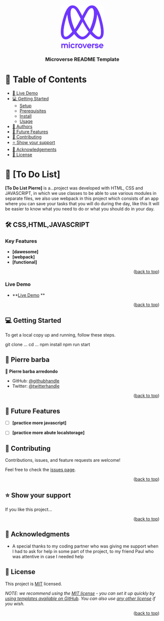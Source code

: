 <a name="readme-top"></a>

<div align="center">

<img src="./microverse.png" alt="logo" width="140"  height="auto" />
<br/>

<h3><b>Microverse README Template</b></h3>

</div>


# 📗 Table of Contents

  - [🚀 Live Demo](https://pierrebarba.github.io/finishProjectCapton/index.html)
- [💻 Getting Started](https://pierrebarba.github.io/finishProjectCapton/index.html)
  - [Setup](setup)
  - [Prerequisites](https://pierrebarba.github.io/finishProjectCapton/index.html)
  - [Install](install)
  - [Usage](html,javascript,css)
- [👥 Authors](https://github.com/PierreBarba)
- [🔭 Future Features](https://pierrebarba.github.io/finishProjectCapton/index.html)
- [🤝 Contributing](https://github.com/cilfonegabriel)
- [⭐️ Show your support](support)
- [🙏 Acknowledgements](https://github.com/elafildecolor,https://github.com/luigirazum)
- [📝 License](MIT)

<!-- PROJECT DESCRIPTION -->

# 📖 [To Do List] <a name="Todo List"></a>


**[To Do List Pierre]** is a...project was developed with HTML, CSS and JAVASCRIPT, in which we use classes to be able to use various modules in separate files, we also use webpack in this project which consists of an app where you can save your tasks that you will do during the day, like this It will be easier to know what you need to do or what you should do in your day.

## 🛠 CSS,HTML,JAVASCRIPT <a name="javascript,html,css"></a>


<!-- Features -->

### Key Features <a name="key-features"></a>

- **[dawesome]**
- **[webpack]**
- **[functional]**

<p align="right">(<a href="#readme-top">back to top</a>)</p>


<!-- live Demo -->

### Live Demo <a name="Live Demo"></a>

- **[Live Demo](https://pierrebarba.github.io/webpacktodolist/) **

<p align="right">(<a href="#readme-top">back to top</a>)</p>


<!-- GETTING STARTED -->

## 💻 Getting Started <a name="getting-started"></a>


To get a local copy up and running, follow these steps.

git clone ...
cd ...
npm install
npm run start



<!-- AUTHORS -->

## 👥 Pierre barba <a name="Pierre Barba"></a>

👤 **Pierre barba arredondo**

- GitHub: [@githubhandle](https://github.com/PierreBarba)
- Twitter: [@twitterhandle](https://twitter.com/pierreanbar)

<p align="right">(<a href="#readme-top">back to top</a>)</p>

<!-- FUTURE FEATURES -->

## 🔭 Future Features <a name="future-features"></a>

- [ ] **[practice more javascript]**
- [ ] **[practice more abute localstorage]**


## 🤝 Contributing <a name="contributing"></a>

Contributions, issues, and feature requests are welcome!

Feel free to check the [issues page](../../issues/).

<p align="right">(<a href="#readme-top">back to top</a>)</p>

<!-- SUPPORT -->

## ⭐️ Show your support <a name="support"></a>

If you like this project...

<p align="right">(<a href="#readme-top">back to top</a>)</p>

<!-- ACKNOWLEDGEMENTS -->

## 🙏 Acknowledgments <a name="acknowledgements"></a>

- A special thanks to my coding partner who was giving me support when I had to ask for help in some part of the project, to my friend Paul who was attentive in case I needed help

## 📝 License <a name="license"></a>

This project is [MIT](./LICENSE) licensed.


_NOTE: we recommend using the [MIT license](https://choosealicense.com/licenses/mit/) - you can set it up quickly by [using templates available on GitHub](https://docs.github.com/en/communities/setting-up-your-project-for-healthy-contributions/adding-a-license-to-a-repository). You can also use [any other license](https://choosealicense.com/licenses/) if you wish._

<p align="right">(<a href="#readme-top">back to top</a>)</p>